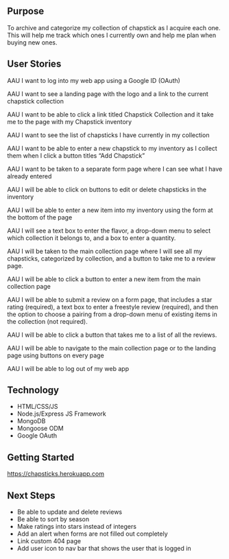 ## Purpose
To archive and categorize my collection of chapstick as I acquire each one. This will help me track which ones I currently own and help me plan when buying new ones.

## User Stories
AAU I want to log into my web app using a Google ID (OAuth)

AAU I want to see a landing page with the logo and a link to the current chapstick collection

AAU I want to be able to click a link titled Chapstick Collection and it take me to the page with my Chapstick inventory

AAU I want to see the list of chapsticks I have currently in my collection 

AAU I want to be able to enter a new chapstick to my inventory as I collect them when I click a button titles “Add Chapstick”

AAU I want to be taken to a separate form page where I can see what I have already entered 

AAU I will be able to click on buttons to edit or delete chapsticks in the inventory

AAU I will be able to enter a new item into my inventory using the form at the bottom of the page

AAU I will see a text box to enter the flavor, a drop-down menu to select which collection it belongs to, and a box to enter a quantity.

AAU I will be taken to the main collection page where I will see all my chapsticks, categorized by collection, and a button to take me to a review page.

AAU I will be able to click a button to enter a new item from the main collection page

AAU I will be able to submit a review on a form page, that includes a star rating (required), a text box to enter a freestyle review (required), and then the option to choose a pairing from a drop-down menu of existing items in the collection (not required).

AAU I will be able to click a button that takes me to a list of all the reviews.

AAU I will be able to navigate to the main collection page or to the landing page using buttons on every page

AAU I will be able to log out of my web app 

## Technology
- HTML/CSS/JS
- Node.js/Express JS Framework
- MongoDB
- Mongoose ODM
- Google OAuth

## Getting Started

https://chapsticks.herokuapp.com

## Next Steps

- Be able to update and delete reviews
- Be able to sort by season
- Make ratings into stars instead of integers
- Add an alert when forms are not filled out completely
- Link custom 404 page
- Add user icon to nav bar that shows the user that is logged in

